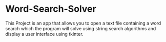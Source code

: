 # Word-Search-Solver
This Project is an app that allows you to open a text file containing a word search which the program will solve using string search algorithms and display a user interface using tkinter.
